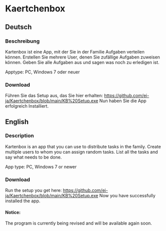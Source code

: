 # Kaertchenbox

## Deutsch

### Beschreibung

Kartenbox ist eine App, mit der Sie in der Familie Aufgaben verteilen können.
Erstellen Sie mehrere User, denen Sie zufällige Aufgaben zuweisen können. Geben Sie alle Aufgaben aus und sagen was noch zu erledigen ist.

Apptype: PC, Windows 7 oder neuer

### Download

Führen Sie das Setup aus, das Sie hier erhalten: https://github.com/ei-ja/Kaertchenbox/blob/main/KB%20Setup.exe
Nun haben Sie die App erfolgreich Installiert.

## English

### Description

Kartenbox is an app that you can use to distribute tasks in the family.
Create multiple users to whom you can assign random tasks. List all the tasks and say what needs to be done.

App type: PC, Windows 7 or newer

### Download

Run the setup you get here: https://github.com/ei-ja/Kaertchenbox/blob/main/KB%20Setup.exe
Now you have successfully installed the app.

#### Notice:
The program is currently being revised and will be available again soon.
